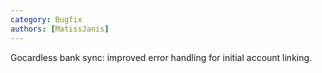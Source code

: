 ```yaml
---
category: Bugfix
authors: [MatissJanis]
---
```


Gocardless bank sync: improved error handling for initial account linking.
